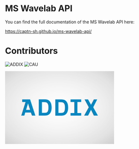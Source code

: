 # MS Wavelab API

You can find the full documentation of the MS Wavelab API here:

https://captn-sh.github.io/ms-wavelab-api/

# Contributors

![ADDIX](/assets/images/ADDIX.png)
![CAU](/assets/images/CAU.png)

<img src="https://github.com/CAPTN-sh/ms-wavelab-api/blob/main/docs/assets/images/ADDIX.png" width="360" height="240">


